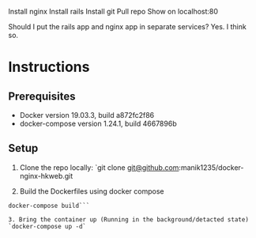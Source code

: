Install nginx
Install rails
Install git
Pull repo
Show on localhost:80

Should I put the rails app and nginx app in separate services?
Yes. I think so.

# Instructions

## Prerequisites
* Docker version 19.03.3, build a872fc2f86
* docker-compose version 1.24.1, build 4667896b

## Setup

1. Clone the repo locally:
`git clone git@github.com:manik1235/docker-nginx-hkweb.git

2. Build the Dockerfiles using docker compose
```cd docker-nginx-hkweb
docker-compose build```

3. Bring the container up (Running in the background/detacted state)
`docker-compose up -d`
